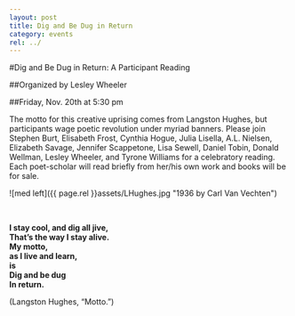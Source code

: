 ```yaml
---
layout: post
title: Dig and Be Dug in Return
category: events
rel: ../
---
```


#Dig and Be Dug in Return: A Participant Reading

##Organized by Lesley Wheeler

##Friday, Nov. 20th at 5:30 pm

The motto for this creative uprising comes from Langston Hughes, but participants wage poetic revolution under myriad banners. Please join Stephen Burt, Elisabeth Frost, Cynthia Hogue, Julia Lisella, A.L. Nielsen, Elizabeth Savage, Jennifer Scappetone, Lisa Sewell, Daniel Tobin, Donald Wellman, Lesley Wheeler, and Tyrone Williams for a celebratory reading. Each poet-scholar will read briefly from her/his own work and books will be for sale.

![med left]({{ page.rel }}assets/LHughes.jpg "1936 by Carl Van Vechten")

<br>

**I stay cool, and dig all jive,**<br>
**That’s the way I stay alive.**<br>
**My motto,**<br>
**as I live and learn,**<br>
**is**<br>
**Dig and be dug**<br>
**In return.**<br>

(Langston Hughes, “Motto.”)